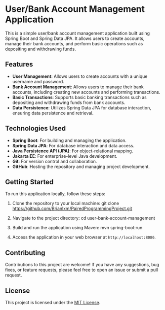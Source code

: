 # User/Bank Account Management Application

This is a simple user/bank account management application built using Spring Boot and Spring Data JPA. It allows users to create accounts, manage their bank accounts, and perform basic operations such as depositing and withdrawing funds.

## Features

- **User Management**: Allows users to create accounts with a unique username and password.
- **Bank Account Management**: Allows users to manage their bank accounts, including creating new accounts and performing transactions.
- **Basic Transactions**: Supports basic banking transactions such as depositing and withdrawing funds from bank accounts.
- **Data Persistence**: Utilizes Spring Data JPA for database interaction, ensuring data persistence and retrieval.

## Technologies Used

- **Spring Boot**: For building and managing the application.
- **Spring Data JPA**: For database interaction and data access.
- **Java Persistence API (JPA)**: For object-relational mapping.
- **Jakarta EE**: For enterprise-level Java development.
- **Git**: For version control and collaboration.
- **GitHub**: Hosting the repository and managing project development.

## Getting Started

To run this application locally, follow these steps:

1. Clone the repository to your local machine:
git clone <https://github.com/Brianlxm/PairedProgrammingProject.git>

2. Navigate to the project directory:
cd user-bank-account-management

3. Build and run the application using Maven:
mvn spring-boot:run

4. Access the application in your web browser at `http://localhost:8080`.

## Contributing

Contributions to this project are welcome! If you have any suggestions, bug fixes, or feature requests, please feel free to open an issue or submit a pull request.

## License

This project is licensed under the [MIT License](LICENSE).
